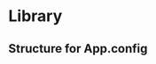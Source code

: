 # Library

## Structure for App.config

<?xml version="1.0" encoding="utf-8" ?>
<configuration>
  <connectionStrings>
    <add name="DefaultConnection" connectionString="Host=; Database=; Username=; Password=" providerName="System.Data.SqlClient" />
  </connectionStrings>
</configuration>
